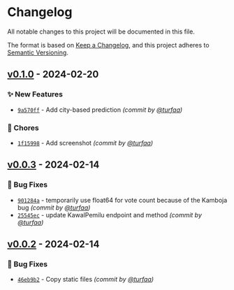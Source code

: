 # Changelog
All notable changes to this project will be documented in this file.

The format is based on [Keep a Changelog](https://keepachangelog.com/en/1.0.0/),
and this project adheres to [Semantic Versioning](https://semver.org/spec/v2.0.0.html).

## [v0.1.0] - 2024-02-20
### :sparkles: New Features
- [`9a570ff`](https://github.com/turfaa/pilpres-2024/commit/9a570ff06506476b28fca1283d199453964fca29) - Add city-based prediction *(commit by [@turfaa](https://github.com/turfaa))*

### :wrench: Chores
- [`1f15998`](https://github.com/turfaa/pilpres-2024/commit/1f159982f163a5ff56758c4d089fcac145947f04) - Add screenshot *(commit by [@turfaa](https://github.com/turfaa))*


## [v0.0.3] - 2024-02-14
### :bug: Bug Fixes
- [`901284a`](https://github.com/turfaa/pilpres-2024/commit/901284a9fb9c9de348bc397287820abf1335a202) - temporarily use float64 for vote count because of the Kamboja bug *(commit by [@turfaa](https://github.com/turfaa))*
- [`25545ec`](https://github.com/turfaa/pilpres-2024/commit/25545ecf2cff01d282d824ac6ebcf49f505b66f9) - update KawalPemilu endpoint and method *(commit by [@turfaa](https://github.com/turfaa))*


## [v0.0.2] - 2024-02-14
### :bug: Bug Fixes
- [`46eb9b2`](https://github.com/turfaa/pilpres-2024/commit/46eb9b29eefb9fd724d2ee610082682f81c5eada) - Copy static files *(commit by [@turfaa](https://github.com/turfaa))*


[v0.0.2]: https://github.com/turfaa/pilpres-2024/compare/v0.0.1...v0.0.2
[v0.0.3]: https://github.com/turfaa/pilpres-2024/compare/v0.0.2...v0.0.3
[v0.1.0]: https://github.com/turfaa/pilpres-2024/compare/v0.0.3...v0.1.0